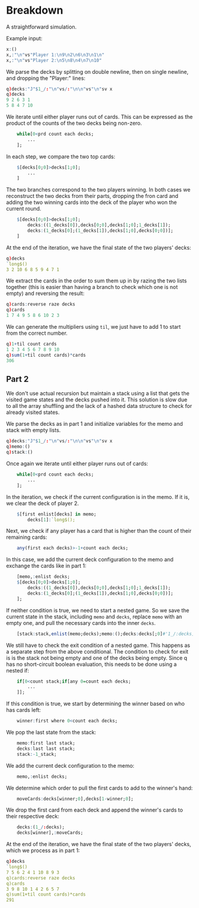 # Breakdown
A straightforward simulation.

Example input:
```q
x:()
x,:"\n"vs"Player 1:\n9\n2\n6\n3\n1\n"
x,:"\n"vs"Player 2:\n5\n8\n4\n7\n10"
```
We parse the decks by splitting on double newline, then on single newline, and dropping the
"Player:" lines:
```q
q)decks:"J"$1_/:"\n"vs/:"\n\n"vs"\n"sv x
q)decks
9 2 6 3 1
5 8 4 7 10
```
We iterate until either player runs out of cards. This can be expressed as the product of the counts
of the two decks being non-zero.
```q
    while[0<prd count each decks;
        ...
    ];
```
In each step, we compare the two top cards:
```q
    $[decks[0;0]>decks[1;0];
        ...
    ]
```
The two branches correspond to the two players winning. In both cases we reconstruct the two decks
from their parts, dropping the fron card and adding the two winning cards into the deck of the
player who won the current round.
```q
    $[decks[0;0]>decks[1;0];
        decks:((1_decks[0]),decks[0;0],decks[1;0];1_decks[1]);
        decks:(1_decks[0];(1_decks[1]),decks[1;0],decks[0;0])];
    ]
```
At the end of the iteration, we have the final state of the two players' decks:
```q
q)decks
`long$()
3 2 10 6 8 5 9 4 7 1
```
We extract the cards in the order to sum them up in by razing the two lists together (this is easier
than having a branch to check which one is not empty) and reversing the result:
```q
q)cards:reverse raze decks
q)cards
1 7 4 9 5 8 6 10 2 3
```
We can generate the multipliers using `til`, we just have to add 1 to start from the correct number.
```q
q)1+til count cards
1 2 3 4 5 6 7 8 9 10
q)sum(1+til count cards)*cards
306
```

## Part 2
We don't use actual recursion but maintain a stack using a list that gets the visited game states
and the decks pushed into it. This solution is slow due to all the array shuffling and the lack of a
hashed data structure to check for already visited states.

We parse the decks as in part 1 and initialize variables for the memo and stack with empty lists.
```q
q)decks:"J"$1_/:"\n"vs/:"\n\n"vs"\n"sv x
q)memo:()
q)stack:()
```
Once again we iterate until either player runs out of cards:
```q
    while[0<prd count each decks;
        ...
    ];
```
In the iteration, we check if the current configuration is in the memo. If it is, we clear the deck
of player 2.
```q
    $[first enlist[decks] in memo;
        decks[1]:`long$();
```
Next, we check if any player has a card that is higher than the count of their remaining cards:
```q
    any(first each decks)>-1+count each decks;
```
In this case, we add the current deck configuration to the memo and exchange the cards like in part
1:
```q
    [memo,:enlist decks;
    $[decks[0;0]>decks[1;0];
        decks:((1_decks[0]),decks[0;0],decks[1;0];1_decks[1]);
        decks:(1_decks[0];(1_decks[1]),decks[1;0],decks[0;0])];
    ];
```
If neither condition is true, we need to start a nested game. So we save the current state in the
stack, including `memo` and `decks`, replace `memo` with an empty one, and pull the necessary cards
into the inner `decks`.
```q
    [stack:stack,enlist(memo;decks);memo:();decks:decks[;0]#'1_/:decks]
```
We still have to check the exit condition of a nested game. This happens as a separate step from the
above conditional. The condition to check for exit is is the stack not being empty and one of the
decks being empty. Since q has no short-circuit boolean evaluation, this needs to be done using a
nested if:
```q
    if[0<count stack;if[any 0=count each decks;
        ...
    ]];
```
If this condition is true, we start by determining the winner based on who has cards left:
```q
    winner:first where 0<count each decks;
```
We pop the last state from the stack:
```q
    memo:first last stack;
    decks:last last stack;
    stack:-1_stack;
```
We add the current deck configuration to the memo:
```q
    memo,:enlist decks;
```
We determine which order to pull the first cards to add to the winner's hand:
```q
    moveCards:decks[winner;0],decks[1-winner;0];
```
We drop the first card from each deck and append the winner's cards to their respective deck:
```q
    decks:(1_/:decks);
    decks[winner],:moveCards;
```
At the end of the iteration, we have the final state of the two players' decks, which we process
as in part 1:
```q
q)decks
`long$()
7 5 6 2 4 1 10 8 9 3
q)cards:reverse raze decks
q)cards
3 9 8 10 1 4 2 6 5 7
q)sum(1+til count cards)*cards
291
```
